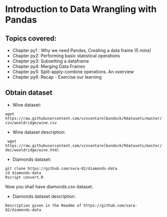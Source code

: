 # Introduction to Data Wrangling with Pandas

## Topics covered:
 * Chapter py1 : Why we need Pandas, Creating a data frame (5 mins)
 * Chapter py2: Performing basic statistical operations
 * Chapter py3: Subsetting a dataframe
 * Chapter py4: Merging Data Frames
 * Chapter py5: Split-apply-combine operations. An overview
 * Chapter py6: Recap - Exercise our learning
 
 ## Obtain dataset
 * Wine dataset: 
 
 ```wget https://raw.githubusercontent.com/vincentarelbundock/Rdatasets/master/csv/wooldridge/wine.csv```
 
 * Wine dataset description: 
 
 ``` wget https://raw.githubusercontent.com/vincentarelbundock/Rdatasets/master/doc/wooldridge/wine.html```
 
 * Diamonds dataset:
 
 ```
 git clone https://github.com/sara-02/diamonds-data
 cd diamonds-data
 Rscript convert.R
 ```
 Now you shall have diamonds.csv dataset.
 
 * Diamonds dataset description:
 ```
 Description given in the Readme of https://github.com/sara-02/diamonds-data
 ```
